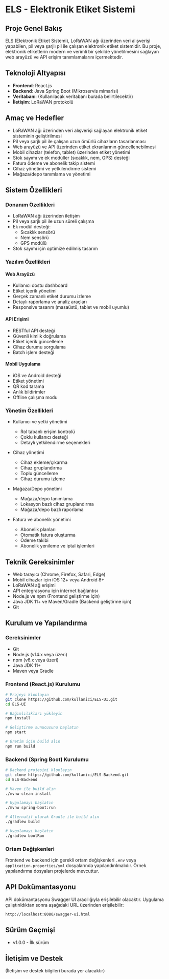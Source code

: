 # ELS - Elektronik Etiket Sistemi

## Proje Genel Bakış

ELS (Elektronik Etiket Sistemi), LoRaWAN ağı üzerinden veri alışverişi yapabilen, pil veya şarjlı pil ile çalışan elektronik etiket sistemidir. Bu proje, elektronik etiketlerin modern ve verimli bir şekilde yönetilmesini sağlayan web arayüzü ve API erişim tanımlamalarını içermektedir.

## Teknoloji Altyapısı

- **Frontend**: React.js
- **Backend**: Java Spring Boot (Mikroservis mimarisi)
- **Veritabanı**: (Kullanılacak veritabanı burada belirtilecektir)
- **İletişim**: LoRaWAN protokolü

## Amaç ve Hedefler

- LoRaWAN ağı üzerinden veri alışverişi sağlayan elektronik etiket sisteminin geliştirilmesi
- Pil veya şarjlı pil ile çalışan uzun ömürlü cihazların tasarlanması
- Web arayüzü ve API üzerinden etiket ekranlarının güncellenebilmesi
- Mobil cihazlar (telefon, tablet) üzerinden etiket yönetimi
- Stok sayımı ve ek modüller (sıcaklık, nem, GPS) desteği
- Fatura ödeme ve abonelik takip sistemi
- Cihaz yönetimi ve yetkilendirme sistemi
- Mağaza/depo tanımlama ve yönetimi

## Sistem Özellikleri

### Donanım Özellikleri

- LoRaWAN ağı üzerinden iletişim
- Pil veya şarjlı pil ile uzun süreli çalışma
- Ek modül desteği:
  - Sıcaklık sensörü
  - Nem sensörü
  - GPS modülü
- Stok sayımı için optimize edilmiş tasarım

### Yazılım Özellikleri

#### Web Arayüzü

- Kullanıcı dostu dashboard
- Etiket içerik yönetimi
- Gerçek zamanlı etiket durumu izleme
- Detaylı raporlama ve analiz araçları
- Responsive tasarım (masaüstü, tablet ve mobil uyumlu)

#### API Erişimi

- RESTful API desteği
- Güvenli kimlik doğrulama
- Etiket içerik güncelleme
- Cihaz durumu sorgulama
- Batch işlem desteği

#### Mobil Uygulama

- iOS ve Android desteği
- Etiket yönetimi
- QR kod tarama
- Anlık bildirimler
- Offline çalışma modu

### Yönetim Özellikleri

- Kullanıcı ve yetki yönetimi
  - Rol tabanlı erişim kontrolü
  - Çoklu kullanıcı desteği
  - Detaylı yetkilendirme seçenekleri
  
- Cihaz yönetimi
  - Cihaz ekleme/çıkarma
  - Cihaz gruplandırma
  - Toplu güncelleme
  - Cihaz durumu izleme
  
- Mağaza/Depo yönetimi
  - Mağaza/depo tanımlama
  - Lokasyon bazlı cihaz gruplandırma
  - Mağaza/depo bazlı raporlama
  
- Fatura ve abonelik yönetimi
  - Abonelik planları
  - Otomatik fatura oluşturma
  - Ödeme takibi
  - Abonelik yenileme ve iptal işlemleri

## Teknik Gereksinimler

- Web tarayıcı (Chrome, Firefox, Safari, Edge)
- Mobil cihazlar için iOS 12+ veya Android 8+
- LoRaWAN ağ erişimi
- API entegrasyonu için internet bağlantısı
- Node.js ve npm (Frontend geliştirme için)
- Java JDK 11+ ve Maven/Gradle (Backend geliştirme için)
- Git

## Kurulum ve Yapılandırma

### Gereksinimler

- Git
- Node.js (v14.x veya üzeri)
- npm (v6.x veya üzeri)
- Java JDK 11+
- Maven veya Gradle

### Frontend (React.js) Kurulumu

```bash
# Projeyi klonlayın
git clone https://github.com/kullanici/ELS-UI.git
cd ELS-UI

# Bağımlılıkları yükleyin
npm install

# Geliştirme sunucusunu başlatın
npm start

# Üretim için build alın
npm run build
```

### Backend (Spring Boot) Kurulumu

```bash
# Backend projesini klonlayın
git clone https://github.com/kullanici/ELS-Backend.git
cd ELS-Backend

# Maven ile build alın
./mvnw clean install

# Uygulamayı başlatın
./mvnw spring-boot:run

# Alternatif olarak Gradle ile build alın
./gradlew build

# Uygulamayı başlatın
./gradlew bootRun
```

### Ortam Değişkenleri

Frontend ve backend için gerekli ortam değişkenleri `.env` veya `application.properties/yml` dosyalarında yapılandırılmalıdır. Örnek yapılandırma dosyaları projelerde mevcuttur.

## API Dokümantasyonu

API dokümantasyonu Swagger UI aracılığıyla erişilebilir olacaktır. Uygulama çalıştırıldıktan sonra aşağıdaki URL üzerinden erişilebilir:

```
http://localhost:8080/swagger-ui.html
```

## Sürüm Geçmişi

- v1.0.0 - İlk sürüm

## İletişim ve Destek

(İletişim ve destek bilgileri burada yer alacaktır)